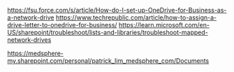 https://fsu.force.com/s/article/How-do-I-set-up-OneDrive-for-Business-as-a-network-drive
https://www.techrepublic.com/article/how-to-assign-a-drive-letter-to-onedrive-for-business/
https://learn.microsoft.com/en-US/sharepoint/troubleshoot/lists-and-libraries/troubleshoot-mapped-network-drives

https://medsphere-my.sharepoint.com/personal/patrick_lim_medsphere_com/Documents